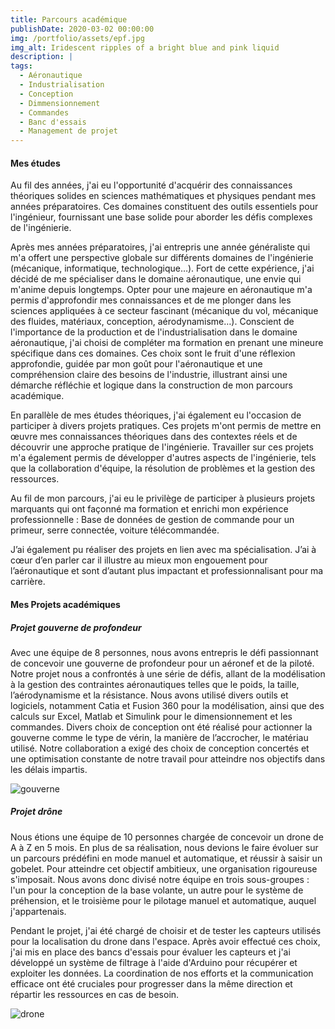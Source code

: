 ```yaml
---
title: Parcours académique
publishDate: 2020-03-02 00:00:00
img: /portfolio/assets/epf.jpg
img_alt: Iridescent ripples of a bright blue and pink liquid
description: |
tags:
  - Aéronautique
  - Industrialisation
  - Conception
  - Dimmensionnement 
  - Commandes 
  - Banc d'essais 
  - Management de projet
---
```

#### Mes études 

Au fil des années, j'ai eu l'opportunité d'acquérir des connaissances théoriques solides en sciences mathématiques et physiques pendant mes années préparatoires. Ces domaines constituent des outils essentiels pour l'ingénieur, fournissant une base solide pour aborder les défis complexes de l'ingénierie.

Après mes années préparatoires, j'ai entrepris une année généraliste qui m'a offert une perspective globale sur différents domaines de l'ingénierie (mécanique, informatique, technologique…). Fort de cette expérience, j'ai décidé de me spécialiser dans le domaine aéronautique, une envie qui m'anime depuis longtemps. Opter pour une majeure en aéronautique m'a permis d'approfondir mes connaissances et de me plonger dans les sciences appliquées à ce secteur fascinant (mécanique du vol, mécanique des fluides, matériaux, conception, aérodynamisme…). Conscient de l'importance de la production et de l'industrialisation dans le domaine aéronautique, j'ai choisi de compléter ma formation en prenant une mineure spécifique dans ces domaines. Ces choix sont le fruit d'une réflexion approfondie, guidée par mon goût pour l'aéronautique et une compréhension claire des besoins de l'industrie, illustrant ainsi une démarche réfléchie et logique dans la construction de mon parcours académique.

En parallèle de mes études théoriques, j'ai également eu l'occasion de participer à divers projets pratiques. Ces projets m'ont permis de mettre en œuvre mes connaissances théoriques dans des contextes réels et de découvrir une approche pratique de l'ingénierie. Travailler sur ces projets m'a également permis de développer d'autres aspects de l'ingénierie, tels que la collaboration d'équipe, la résolution de problèmes et la gestion des ressources.

Au fil de mon parcours, j'ai eu le privilège de participer à plusieurs projets marquants qui ont façonné ma formation et enrichi mon expérience professionnelle : Base de données de gestion de commande pour un primeur, serre connectée, voiture télécommandée.

J’ai également pu réaliser des projets en lien avec ma spécialisation. J’ai à cœur d’en parler car il illustre au mieux mon engouement pour l’aéronautique et sont d’autant plus impactant et professionnalisant pour ma carrière. 

#### Mes Projets académiques

##### Projet gouverne de profondeur 

Avec une équipe de 8 personnes, nous avons entrepris le défi passionnant de concevoir une gouverne de profondeur pour un aéronef et de la piloté. Notre projet nous a confrontés à une série de défis, allant de la modélisation à la gestion des contraintes aéronautiques telles que le poids, la taille, l’aérodynamisme et la résistance. Nous avons utilisé divers outils et logiciels, notamment Catia et Fusion 360 pour la modélisation, ainsi que des calculs sur Excel, Matlab et Simulink pour le dimensionnement et les commandes. Divers choix de conception ont été réalisé pour actionner la gouverne comme le type de vérin, la manière de l’accrocher, le matériau utilisé. Notre collaboration a exigé des choix de conception concertés et une optimisation constante de notre travail pour atteindre nos objectifs dans les délais impartis.

![gouverne](/portfolio/assets/gouverne.jpg)

##### Projet drône

Nous étions une équipe de 10 personnes chargée de concevoir un drone de A à Z en 5 mois. En plus de sa réalisation, nous devions le faire évoluer sur un parcours prédéfini en mode manuel et automatique, et réussir à saisir un gobelet. Pour atteindre cet objectif ambitieux, une organisation rigoureuse s'imposait. Nous avons donc divisé notre équipe en trois sous-groupes : l'un pour la conception de la base volante, un autre pour le système de préhension, et le troisième pour le pilotage manuel et automatique, auquel j'appartenais. 

Pendant le projet, j'ai été chargé de choisir et de tester les capteurs utilisés pour la localisation du drone dans l'espace. Après avoir effectué ces choix, j'ai mis en place des bancs d'essais pour évaluer les capteurs et j'ai développé un système de filtrage à l'aide d'Arduino pour récupérer et exploiter les données. La coordination de nos efforts et la communication efficace ont été cruciales pour progresser dans la même direction et répartir les ressources en cas de besoin.

![drone](/portfolio/assets/drone.jpg)




